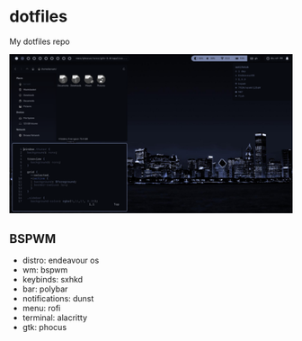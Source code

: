 # dotfiles

My dotfiles repo

![BSPWM](bspwmcurrent.png "BSPWM")

## BSPWM

* distro: endeavour os
* wm: bspwm
* keybinds: sxhkd
* bar: polybar
* notifications: dunst
* menu: rofi
* terminal: alacritty
* gtk: phocus
